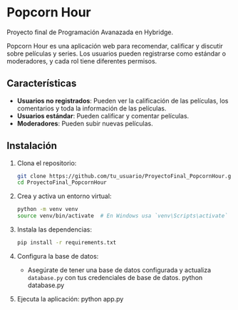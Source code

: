 # Popcorn Hour
Proyecto final de Programación Avanazada en Hybridge.

Popcorn Hour es una aplicación web para recomendar, calificar y discutir sobre películas y series. Los usuarios pueden registrarse como estándar o moderadores, y cada rol tiene diferentes permisos.

## Características

- **Usuarios no registrados**: Pueden ver la calificación de las películas, los comentarios y toda la información de las películas.
- **Usuarios estándar**: Pueden calificar y comentar películas.
- **Moderadores**: Pueden subir nuevas películas.


## Instalación

1. Clona el repositorio:
    ```bash
    git clone https://github.com/tu_usuario/ProyectoFinal_PopcornHour.git
    cd ProyectoFinal_PopcornHour
    ```

2. Crea y activa un entorno virtual:
    ```bash
    python -m venv venv
    source venv/bin/activate  # En Windows usa `venv\Scripts\activate`
    ```

3. Instala las dependencias:
    ```bash
    pip install -r requirements.txt
    ```

4. Configura la base de datos:
    - Asegúrate de tener una base de datos configurada y actualiza `database.py` con tus credenciales de base de datos.
    python database.py

5. Ejecuta la aplicación:
    python app.py